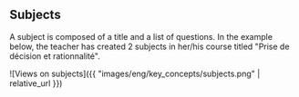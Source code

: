 ## Subjects

A subject is composed of a title and a list of questions. In the example below, the teacher has created 2 subjects in her/his course
titled "Prise de décision et rationnalité".

![Views on subjects]({{ "images/eng/key_concepts/subjects.png" | relative_url }})
